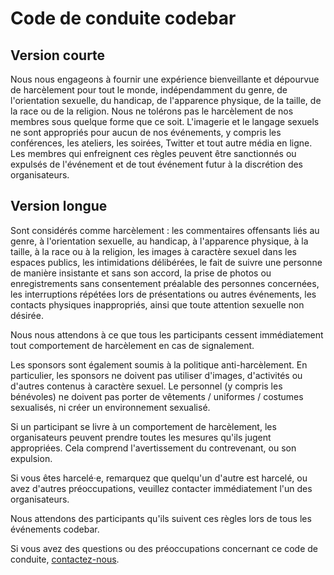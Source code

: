 # Code de conduite codebar

## Version courte

Nous nous engageons à fournir une expérience bienveillante et dépourvue de harcèlement pour tout le monde, indépendamment du genre, de l'orientation sexuelle, du handicap, de l'apparence physique, de la taille, de la race ou de la religion. Nous ne tolérons pas le harcèlement de nos membres sous quelque forme que ce soit. L'imagerie et le langage sexuels ne sont appropriés pour aucun de nos événements, y compris les conférences, les ateliers, les soirées, Twitter et tout autre média en ligne. Les membres qui enfreignent ces règles peuvent être sanctionnés ou expulsés de l'événement et de tout événement futur à la discrétion des organisateurs.

## Version longue

Sont considérés comme harcèlement : les commentaires offensants liés au genre, à l'orientation sexuelle, au handicap, à l'apparence physique, à la taille, à la race ou à la religion, les images à caractère sexuel dans les espaces publics, les intimidations délibérées, le fait de suivre une personne de manière insistante et sans son accord, la prise de photos ou enregistrements sans consentement préalable des personnes concernées, les interruptions répétées lors de présentations ou autres événements, les contacts physiques inappropriés, ainsi que toute attention sexuelle non désirée.

Nous nous attendons à ce que tous les participants cessent immédiatement tout comportement de harcèlement en cas de signalement.

Les sponsors sont également soumis à la politique anti-harcèlement. En particulier, les sponsors ne doivent pas utiliser d'images, d'activités ou d'autres contenus à caractère sexuel. Le personnel (y compris les bénévoles) ne doivent pas porter de vêtements / uniformes / costumes sexualisés, ni créer un environnement sexualisé.

Si un participant se livre à un comportement de harcèlement, les organisateurs peuvent prendre toutes les mesures qu'ils jugent appropriées. Cela comprend l'avertissement du contrevenant, ou son expulsion.

Si vous êtes harcelé·e, remarquez que quelqu'un d'autre est harcelé, ou avez d'autres préoccupations, veuillez contacter immédiatement l'un des organisateurs.

Nous attendons des participants qu'ils suivent ces règles lors de tous les événements codebar.

Si vous avez des questions ou des préoccupations concernant ce code de conduite, [contactez-nous](paris@codebar.io).
